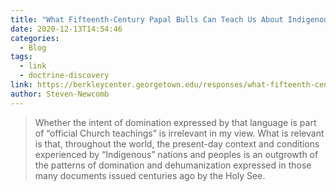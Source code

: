 ```yaml
---
title: "What Fifteenth-Century Papal Bulls Can Teach Us About Indigenous Identity"
date: 2020-12-13T14:54:46
categories:
  - Blog
tags:
  - link
  - doctrine-discovery
link: https://berkleycenter.georgetown.edu/responses/what-fifteenth-century-papal-bulls-can-teach-us-about-indigenous-identity
author: Steven-Newcomb
---
```

> Whether the intent of domination expressed by that language is part of “official Church teachings” is irrelevant in my view. What is relevant is that, throughout the world, the present-day context and conditions experienced by “Indigenous” nations and peoples is an outgrowth of the patterns of domination and dehumanization expressed in those many documents issued centuries ago by the Holy See.
